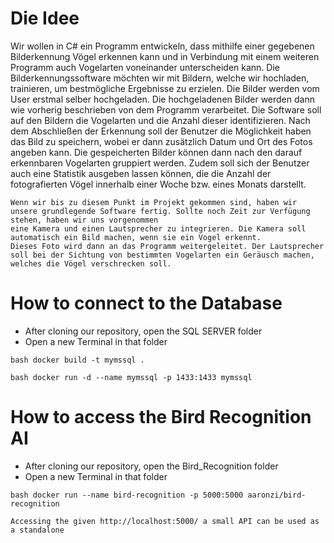 # Die Idee

<p>Wir wollen in C# ein Programm entwickeln, dass mithilfe einer gegebenen Bilderkennung Vögel erkennen kann und in Verbindung mit einem weiteren Programm 
auch Vogelarten voneinander unterscheiden kann. Die Bilderkennungssoftware möchten wir mit Bildern, welche wir hochladen, trainieren, um bestmögliche Ergebnisse zu erzielen. 
Die Bilder werden vom User erstmal selber hochgeladen. Die hochgeladenen Bilder werden dann wie vorherig beschrieben von dem Programm verarbeitet. 
Die Software soll auf den Bildern die Vogelarten und die Anzahl dieser identifizieren. Nach dem Abschließen der Erkennung soll der Benutzer die Möglichkeit haben 
das Bild zu speichern, wobei er dann zusätzlich Datum und Ort des Fotos angeben kann. Die gespeicherten Bilder können dann nach den darauf erkennbaren Vogelarten 
gruppiert werden. Zudem soll sich der Benutzer auch eine Statistik ausgeben lassen können, die die Anzahl der fotografierten Vögel innerhalb einer Woche bzw. eines Monats darstellt. 
<p/>

    Wenn wir bis zu diesem Punkt im Projekt gekommen sind, haben wir unsere grundlegende Software fertig. Sollte noch Zeit zur Verfügung stehen, haben wir uns vorgenommen 
    eine Kamera und einen Lautsprecher zu integrieren. Die Kamera soll automatisch ein Bild machen, wenn sie ein Vogel erkennt. 
    Dieses Foto wird dann an das Programm weitergeleitet. Der Lautsprecher soll bei der Sichtung von bestimmten Vogelarten ein Geräusch machen, 
    welches die Vögel verschrecken soll.

# How to connect to the Database

- After cloning our repository, open the SQL SERVER folder
- Open a new Terminal in that folder

```bash docker build -t mymssql . ```

```bash docker run -d --name mymssql -p 1433:1433 mymssql ```

# How to access the Bird Recognition AI

- After cloning our repository, open the Bird_Recognition folder
- Open a new Terminal in that folder

```bash docker run --name bird-recognition -p 5000:5000 aaronzi/bird-recognition ```

    Accessing the given http://localhost:5000/ a small API can be used as a standalone
